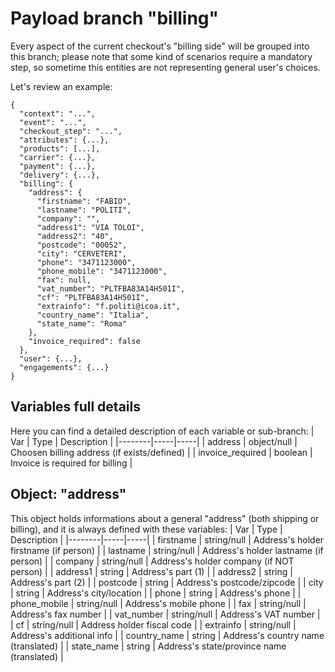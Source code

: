 # Payload branch "billing"

Every aspect of the current checkout's "billing side" will be grouped into this branch; please note that some kind of scenarios require a mandatory step, so sometime this entities are not representing general user's choices.

Let's review an example:

```js{10-29}
{
  "context": "...",
  "event": "...",
  "checkout_step": "...",
  "attributes": {...},
  "products": [...],
  "carrier": {...},
  "payment": {...},
  "delivery": {...},
  "billing": {
    "address": {
      "firstname": "FABIO",
      "lastname": "POLITI",
      "company": "",
      "address1": "VIA TOLOI",
      "address2": "40",
      "postcode": "00052",
      "city": "CERVETERI",
      "phone": "3471123000",
      "phone_mobile": "3471123000",
      "fax": null,
      "vat_number": "PLTFBA83A14H501I",
      "cf": "PLTFBA83A14H501I",
      "extrainfo": "f.politi@icoa.it",
      "country_name": "Italia",
      "state_name": "Roma"
    },
    "invoice_required": false
  },
  "user": {...},
  "engagements": {...}
}
```
## Variables full details
Here you can find a detailed description of each variable or sub-branch:
| <span style="white-space: nowrap; text-align:center">Var</span> | Type | Description |
|--------|-----|-----|
| <span style="white-space: nowrap;">address</span> | <span style="white-space: nowrap;">object/null</span> | Choosen billing address (if exists/defined)  |
| <span style="white-space: nowrap;">invoice_required</span> | <span style="white-space: nowrap;">boolean</span> | Invoice is required for billing |

## Object: "address"
This object holds informations about a general "address" (both shipping or billing), and it is always defined with these variables:
| <span style="white-space: nowrap; text-align:center">Var</span> | Type | Description |
|--------|-----|-----|
| <span style="white-space: nowrap;">firstname</span> | <span style="white-space: nowrap;">string/null</span> | Address's holder firstname (if person) |
| <span style="white-space: nowrap;">lastname</span> | <span style="white-space: nowrap;">string/null</span> | Address's holder lastname (if person) |
| <span style="white-space: nowrap;">company</span> | <span style="white-space: nowrap;">string/null</span> | Address's holder company (if NOT person) |
| <span style="white-space: nowrap;">address1</span> | <span style="white-space: nowrap;">string</span> | Address's part (1) |
| <span style="white-space: nowrap;">address2</span> | <span style="white-space: nowrap;">string</span> | Address's part (2) |
| <span style="white-space: nowrap;">postcode</span> | <span style="white-space: nowrap;">string</span> | Address's postcode/zipcode |
| <span style="white-space: nowrap;">city</span> | <span style="white-space: nowrap;">string</span> | Address's city/location |
| <span style="white-space: nowrap;">phone</span> | <span style="white-space: nowrap;">string</span> | Address's phone |
| <span style="white-space: nowrap;">phone_mobile</span> | <span style="white-space: nowrap;">string/null</span> | Address's mobile phone |
| <span style="white-space: nowrap;">fax</span> | <span style="white-space: nowrap;">string/null</span> | Address's fax number |
| <span style="white-space: nowrap;">vat_number</span> | <span style="white-space: nowrap;">string/null</span> | Address's VAT number |
| <span style="white-space: nowrap;">cf</span> | <span style="white-space: nowrap;">string/null</span> | Address holder fiscal code |
| <span style="white-space: nowrap;">extrainfo</span> | <span style="white-space: nowrap;">string/null</span> | Address's additional info |
| <span style="white-space: nowrap;">country_name</span> | <span style="white-space: nowrap;">string</span> | Address's country name (translated) |
| <span style="white-space: nowrap;">state_name</span> | <span style="white-space: nowrap;">string</span> | Address's state/province name (translated) |